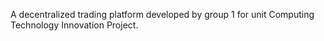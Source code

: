 A decentralized trading platform developed by group 1 for unit Computing Technology Innovation Project.

